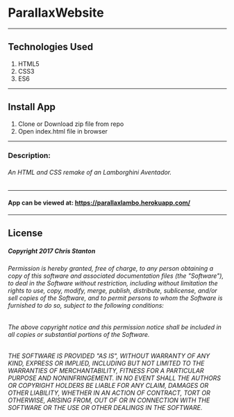 # ParallaxWebsite

---

## Technologies Used
  1. HTML5
  2. CSS3
  3. ES6

---

## Install App
  1. Clone or Download zip file from repo
  2. Open index.html file in browser

---

### Description:
###### An HTML and CSS remake of an Lamborghini Aventador.

---

#### App can be viewed at: https://parallaxlambo.herokuapp.com/

---

## License
##### Copyright 2017 Chris Stanton

###### Permission is hereby granted, free of charge, to any person obtaining a copy of this software and associated documentation files (the "Software"), to deal in the Software without restriction, including without limitation the rights to use, copy, modify, merge, publish, distribute, sublicense, and/or sell copies of the Software, and to permit persons to whom the Software is furnished to do so, subject to the following conditions:

###### The above copyright notice and this permission notice shall be included in all copies or substantial portions of the Software.

###### THE SOFTWARE IS PROVIDED "AS IS", WITHOUT WARRANTY OF ANY KIND, EXPRESS OR IMPLIED, INCLUDING BUT NOT LIMITED TO THE WARRANTIES OF MERCHANTABILITY, FITNESS FOR A PARTICULAR PURPOSE AND NONINFRINGEMENT. IN NO EVENT SHALL THE AUTHORS OR COPYRIGHT HOLDERS BE LIABLE FOR ANY CLAIM, DAMAGES OR OTHER LIABILITY, WHETHER IN AN ACTION OF CONTRACT, TORT OR OTHERWISE, ARISING FROM, OUT OF OR IN CONNECTION WITH THE SOFTWARE OR THE USE OR OTHER DEALINGS IN THE SOFTWARE.
